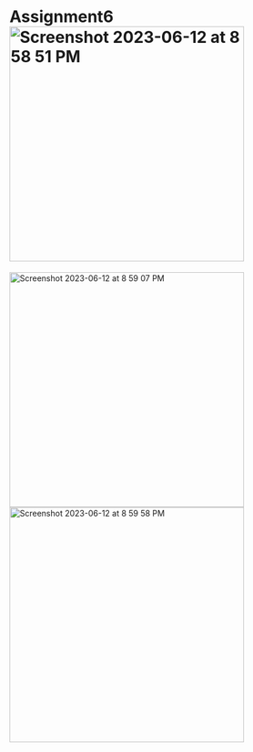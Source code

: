 # Assignment6<img width="412" alt="Screenshot 2023-06-12 at 8 58 51 PM" src="https://github.com/ArghoRoy92/Assignment6/assets/41030992/715d7ac6-a909-4066-acd4-f88780a0e466">
<img width="412" alt="Screenshot 2023-06-12 at 8 59 07 PM" src="https://github.com/ArghoRoy92/Assignment6/assets/41030992/a562e708-c30d-4166-8ae6-919a38f1408a">
<img width="412" alt="Screenshot 2023-06-12 at 8 59 58 PM" src="https://github.com/ArghoRoy92/Assignment6/assets/41030992/826d81e0-19c5-459e-9c7e-c2e29f68f6b3">
